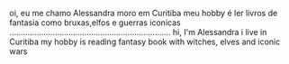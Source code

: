 oi, eu me chamo Alessandra
moro em Curitiba
meu hobby é ler livros de fantasia como bruxas,elfos e guerras iconicas
.......................................................................
hi, I'm Alessandra
i live in Curitiba
my hobby is reading fantasy book with witches, elves and iconic wars

